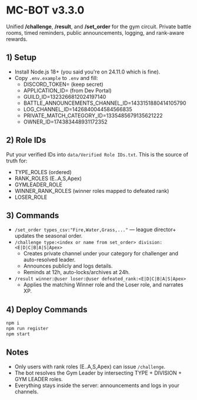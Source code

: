 # MC-BOT v3.3.0

Unified **/challenge**, **/result**, and **/set_order** for the gym circuit. Private battle rooms, timed reminders, public announcements, logging, and rank-aware rewards.

## 1) Setup
- Install Node.js 18+ (you said you're on 24.11.0 which is fine).
- Copy `.env.example` to `.env` and fill:
  - DISCORD_TOKEN= (keep secret)
  - APPLICATION_ID= (from Dev Portal)
  - GUILD_ID=1323266812024197140
  - BATTLE_ANNOUNCEMENTS_CHANNEL_ID=1433151880414105790
  - LOG_CHANNEL_ID=1426840044584566835
  - PRIVATE_MATCH_CATEGORY_ID=1335485679135621222
  - OWNER_ID=174383448931172352

## 2) Role IDs
Put your verified IDs into `data/Verified Role IDs.txt`. This is the source of truth for:
- TYPE_ROLES (ordered)
- RANK_ROLES (E..A,S,Apex)
- GYMLEADER_ROLE
- WINNER_RANK_ROLES (winner roles mapped to defeated rank)
- LOSER_ROLE

## 3) Commands
- `/set_order types_csv:"Fire,Water,Grass,..."` — league director+ updates the seasonal order.
- `/challenge type:<index or name from set_order> division:<E|D|C|B|A|S|Apex>`
  - Creates private channel under your category for challenger and auto-resolved leader.
  - Announces publicly and logs details.
  - Reminds at 12h, auto-locks/archives at 24h.
- `/result winner:@user loser:@user defeated_rank:<E|D|C|B|A|S|Apex>`
  - Applies the matching Winner role and the Loser role, and narrates XP.

## 4) Deploy Commands
```bash
npm i
npm run register
npm start
```

## Notes
- Only users with rank roles (E..A,S,Apex) can issue `/challenge`.
- The bot resolves the Gym Leader by intersecting TYPE + DIVISION + GYM LEADER roles.
- Everything stays inside the server: announcements and logs in your channels.
